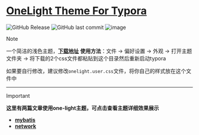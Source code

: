 # [OneLight Theme For Typora](https://github.com/caolib/typora-onelight-theme/tree/onelight)
<!-- ![GitHub Downloads (all assets, all releases)](https://img.shields.io/github/downloads/caolib/one-light-theme/total?labelColor=white&color=blue) -->
![GitHub Release](https://img.shields.io/github/v/release/caolib/one-light-theme?labelColor=blue&color=red)
![GitHub last commit](https://img.shields.io/github/last-commit/caolib/one-light-theme?labelColor=white&color=blue)
![image](https://github.com/user-attachments/assets/d56a5c27-7b81-45f9-84cb-8b91df92eba9)

> [!note]
> 一个简洁的浅色主题，**[下载地址](https://github.com/caolib/theme.typora.io/releases)**
> **使用方法**：文件 → 偏好设置 → 外观 → 打开主题文件夹 → 将下载的2个css文件都粘贴到这个目录然后重新启动typora
> 
> 如果要自行修改，建议修改`onelight.user.css`文件，将你自己的样式放在这个文件中

---

> [!important]
> **这里有两篇文章使用one-light主题，可点击查看主题详细效果展示**
> - **[mybatis](https://htmlpreview.github.io/?https://github.com/caolib/note/blob/master/mb.html)**
> - **[network](https://htmlpreview.github.io/?https://github.com/caolib/note/blob/master/network.html)**

